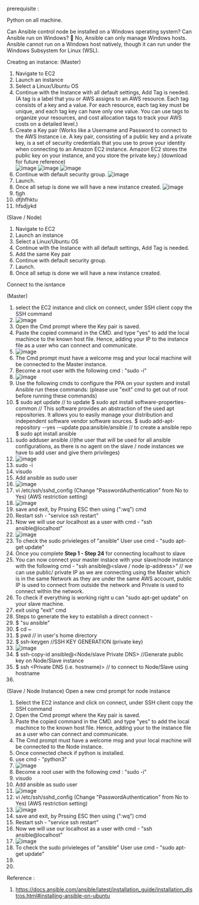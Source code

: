 prerequisite :

Python on all machine.


Can Ansible control node be installed on a Windows operating system?
Can Ansible run on Windows?  No, Ansible can only manage Windows hosts. Ansible cannot run on a Windows host natively, though it can run under the Windows Subsystem for Linux (WSL).






Creating an instance:
(Master)
1. Navigate to EC2
2. Launch an instance
3. Select a Linux/Ubuntu OS
4. Continue with the Instance with all default settings, Add Tag is needed. (A tag is a label that you or AWS assigns to an AWS resource. Each tag consists of a key and a value. For each resource, each tag key must be unique, and each tag key can have only one value. You can use tags to organize your resources, and cost allocation tags to track your AWS costs on a detailed level.)
5. Create a Key pair (Works like a Username and Password to connect to the AWS Instance i.e. A key pair, consisting of a public key and a private key, is a set of security credentials that you use to prove your identity when connecting to an Amazon EC2 instance. Amazon EC2 stores the public key on your instance, and you store the private key.) (download for future reference)    
  ![image](https://user-images.githubusercontent.com/26665659/227781807-9a55bf85-a5b3-4920-a9cc-ed8ebf5311a7.png)
  ![image](https://user-images.githubusercontent.com/26665659/227782112-7d8aba34-60ff-4fca-bf53-f3b7111bb7c3.png)
  ![image](https://user-images.githubusercontent.com/26665659/227781850-a5c20d55-84b2-42cb-a4d6-dab654ea4064.png)
6. Continue with default security group. 
  ![image](https://user-images.githubusercontent.com/26665659/227782318-73344b4b-f677-4001-bb7d-11c8ba73771f.png)
7. Launch. 
8. Once all setup is done we will have a new instance created. 
  ![image](https://user-images.githubusercontent.com/26665659/227782452-9889d960-6cad-4f1c-a8e2-b2b757267f69.png)
9. fjgh
10. dfjhfhktu
11. hfsdjykd

(Slave / Node)
1. Navigate to EC2
2. Launch an instance
3. Select a Linux/Ubuntu OS
4. Continue with the Instance with all default settings, Add Tag is needed.
5. Add the same Key pair
6. Continue with default security group. 
7. Launch. 
8. Once all setup is done we will have a new instance created. 

Connect to the isntance

(Master)

1. select the EC2 instance and click on connect, under SSH client copy the SSH command
2. ![image](https://user-images.githubusercontent.com/26665659/227782788-6e03638a-066c-49c2-908f-901af6b68a8f.png)
3. Open the Cmd prompt where the Key pair is saved.
4. Paste the copied command in the CMD. and type "yes" to add the local machince to the known host file. Hence, adding your IP to the instance file as a user who can connect and communicate.
5. ![image](https://user-images.githubusercontent.com/26665659/227783433-7a944720-bb49-4de3-a3aa-4eb338d2ea5f.png)
6. The Cmd prompt must have a welcome msg and your local machine will be connected to the Master instance.
7. Become a root user with the following cmd :  "sudo -i" 
8. ![image](https://user-images.githubusercontent.com/26665659/227783760-69897038-b0ea-470c-af94-90bb140e3d83.png)
9. Use the following cmds to configure the PPA on your system and install Ansible run these commands: (please use "exit" cmd to get out of root before running these commands)
10. $ sudo apt update // to update
$ sudo apt install software-properties-common // This software provides an abstraction of the used apt repositories. It allows you to easily manage your distribution and independent software vendor software sources.
$ sudo add-apt-repository --yes --update ppa:ansible/ansible // to create a ansible repo
$ sudo apt install ansible
11. sudo adduser ansible //(the user that will be used for all ansible configurations, as there is no agent on the slave / node instances we have to add user and give them privileges) 
12. ![image](https://user-images.githubusercontent.com/26665659/227793637-d159485c-35bd-4663-b0a4-c7344b44a9b4.png)
13. sudo -i
14. visudo 
15. Add ansible as sudo user 
16. ![image](https://user-images.githubusercontent.com/26665659/227795997-67b05e06-b766-4c68-b6b8-4df9ac0337be.png)
18. vi /etc/ssh/sshd_config (Change "PasswordAuthentication" from No to Yes) (AWS restriction setting)
19. ![image](https://user-images.githubusercontent.com/26665659/227794640-851b28a6-7713-4cd8-992f-ed0efde0565e.png)
20. save and exit, by Prssing ESC then using (":wq") cmd
21. Restart ssh  - "service ssh restart"
22. Now we will use our localhost as a user with cmd - "ssh ansible@localhost"
23. ![image](https://user-images.githubusercontent.com/26665659/227795539-baa8f1d4-8ff3-4150-a7c9-4e96128bf95c.png)  
24. To check the sudo privieleges of "ansible" User use cmd - "sudo apt-get update"
25. Once you complete **Step  1 - Step 24** for connecting localhost to slave 
26. You can now connect your master instace with your slave/node instance with the following cmd - "ssh ansible@<slave / node ip-address>" // we can use public/ private IP as we are connecting using the Master which is in the same Network as they are under the same AWS account, public IP is used to connect from outside the network and Private is used to connect within the network.
27. To check if everything is working right u can "sudo apt-get update" on your slave machine.
28. exit using "exit" cmd
29. Steps to generate the key to establish a direct connect - 
30. $ "su ansible"
31. $ cd ~
32. $ pwd // in user's home directory
33. $ ssh-keygen //SSH KEY GENERATION (private key)
34. ![image](https://user-images.githubusercontent.com/26665659/227803338-ec4d7c5b-d093-4c8c-8b3c-833db88ece51.png)
35. $ ssh-copy-id ansible@<Node/slave Private DNS> //Generate public key on Node/Slave instance
36. $ ssh <Private DNS (i.e. hostname)> // to connect to Node/Slave using hostname
37. 



(Slave / Node Instance)
Open a new cmd prompt for node instance
1. Select the EC2 instance and click on connect, under SSH client copy the SSH command
2. Open the Cmd prompt where the Key pair is saved.
3. Paste the copied command in the CMD. and type "yes" to add the local machince to the known host file. Hence, adding your to the instance file as a user who can connect and communicate.
4. The Cmd prompt must have a welcome msg and your local machine will be connected to the Node instance.
5. Once connected check if python is installed.
6. use cmd - "python3"
7. ![image](https://user-images.githubusercontent.com/26665659/227798129-7a2e82d7-7b39-415b-8dc4-1985fb3953fb.png)
8. Become a root user with the following cmd :  "sudo -i" 
14. visudo 
15. Add ansible as sudo user 
16. ![image](https://user-images.githubusercontent.com/26665659/227801186-d344b187-a5f3-40d1-88a0-4484318e3d42.png)
17. vi /etc/ssh/sshd_config (Change "PasswordAuthentication" from No to Yes) (AWS restriction setting)
18. ![image](https://user-images.githubusercontent.com/26665659/227794640-851b28a6-7713-4cd8-992f-ed0efde0565e.png)
19. save and exit, by Prssing ESC then using (":wq") cmd
20. Restart ssh  - "service ssh restart"
21. Now we will use our localhost as a user with cmd - "ssh ansible@localhost"
22. ![image](https://user-images.githubusercontent.com/26665659/227795539-baa8f1d4-8ff3-4150-a7c9-4e96128bf95c.png)  
23. To check the sudo privieleges of "ansible" User use cmd - "sudo apt-get update"
24. 
25. 

Reference :

1. https://docs.ansible.com/ansible/latest/installation_guide/installation_distros.html#installing-ansible-on-ubuntu





